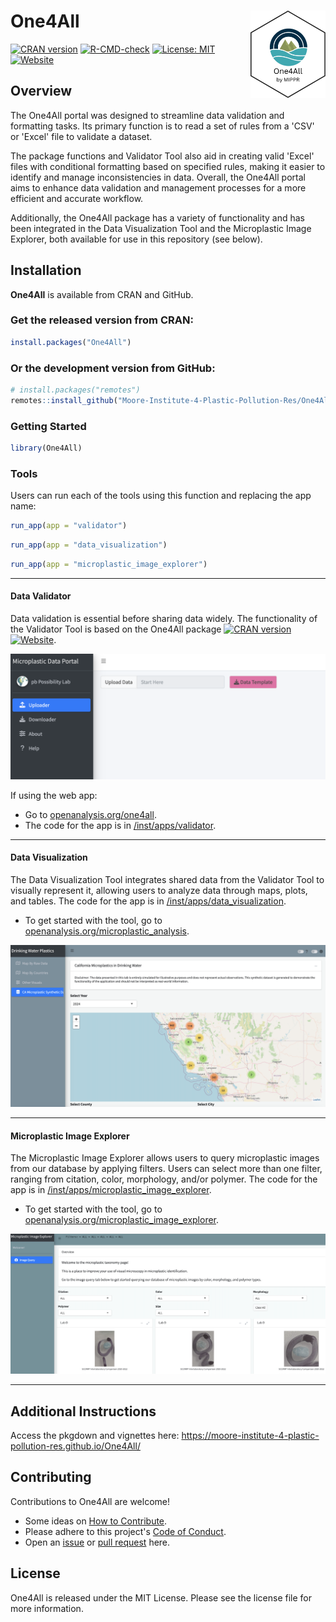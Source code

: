 # **One4All** <a href="https://moore-institute-4-plastic-pollution-res.github.io/One4All/"><img src="man/figures/One4All.png" alt="One4All logo" align="right" style="height: 140px;"/></a>

<!-- badges: start -->
[![CRAN version](https://www.r-pkg.org/badges/version/One4All)](https://CRAN.R-project.org/package=One4All)
[![R-CMD-check](https://github.com/Moore-Institute-4-Plastic-Pollution-Res/One4All/actions/workflows/R-CMD-check.yaml/badge.svg)](https://github.com/Moore-Institute-4-Plastic-Pollution-Res/One4All/actions/workflows/R-CMD-check.yaml)
[![License: MIT](https://img.shields.io/badge/License-MIT-lightblue
)](https://opensource.org/license/mit)
[![Website](https://img.shields.io/badge/web-openanalysis.org-white)](https://openanalysis.org/microplastic_data_portal/)
<!-- badges: end -->

## Overview
The One4All portal was designed to streamline data validation and formatting tasks. Its primary function is to read a set of rules from a 'CSV' or 'Excel' file to validate a dataset.

The package functions and Validator Tool also aid in creating valid 'Excel' files with conditional formatting based on specified rules, making it easier to identify and manage inconsistencies in data. Overall, the One4All portal aims to enhance data validation and management processes for a more efficient and accurate workflow.

Additionally, the One4All package has a variety of functionality and has been integrated in the Data Visualization Tool and the Microplastic Image Explorer, both available for use in this repository (see below).

## Installation

**One4All** is available from CRAN and GitHub.

### Get the released version from CRAN:
```r
install.packages("One4All")
```

### Or the development version from GitHub:
``` r
# install.packages("remotes")
remotes::install_github("Moore-Institute-4-Plastic-Pollution-Res/One4All")
```

### Getting Started
```r
library(One4All)
```

### Tools

Users can run each of the tools using this function and replacing the app name:
```r
run_app(app = "validator")
```
```r
run_app(app = "data_visualization")
```
```r
run_app(app = "microplastic_image_explorer")
```

---

#### Data Validator
Data validation is essential before sharing data widely. The functionality of the Validator Tool is based on the One4All package [![CRAN version](https://www.r-pkg.org/badges/version/One4All)](https://CRAN.R-project.org/package=One4All) [![Website](https://img.shields.io/badge/web-openanalysis.org-white)](https://openanalysis.org/one4all).

![](man/figures/validatorimage.png)

If using the web app:

- Go to [openanalysis.org/one4all](https://openanalysis.org/microplastic_data_portal/).
- The code for the app is in [/inst/apps/validator](https://github.com/Moore-Institute-4-Plastic-Pollution-Res/One4All/tree/main/inst/apps/validator).

---

#### Data Visualization
The Data Visualization Tool integrates shared data from the Validator Tool to visually represent it, allowing users to analyze data through maps, plots, and tables.
The code for the app is in [/inst/apps/data_visualization](https://github.com/Moore-Institute-4-Plastic-Pollution-Res/One4All/tree/main/inst/apps/data_visualization).

- To get started with the tool, go to [openanalysis.org/microplastic_analysis](https://openanalysis.org/microplastic_analysis/). 

![](man/figures/datavisualization.png)

---

#### Microplastic Image Explorer
The Microplastic Image Explorer allows users to query microplastic images from our database by applying filters. Users can select more than one filter, ranging from citation, color, morphology, and/or polymer.
The code for the app is in [/inst/apps/microplastic_image_explorer](https://github.com/Moore-Institute-4-Plastic-Pollution-Res/One4All/tree/main/inst/apps/microplastic_image_explorer).

- To get started with the tool, go to [openanalysis.org/microplastic_image_explorer](https://openanalysis.org/microplastic_image_explorer/). 

![](man/figures/imageexplorer.png)

---

## Additional Instructions

Access the pkgdown and vignettes here: https://moore-institute-4-plastic-pollution-res.github.io/One4All/ 

## Contributing

Contributions to One4All are welcome!

- Some ideas on [How to Contribute](https://opensource.guide/how-to-contribute/).
- Please adhere to this project's [Code of Conduct](https://www.contributor-covenant.org/version/2/1/code_of_conduct/).
- Open an [issue](https://github.com/Moore-Institute-4-Plastic-Pollution-Res/One4All/issues) or [pull request](https://github.com/Moore-Institute-4-Plastic-Pollution-Res/One4All/pulls) here.

## License

One4All is released under the MIT License. Please see the license file for more information. 
